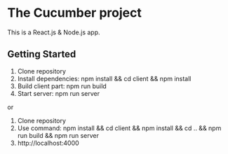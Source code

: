 # The Cucumber project

This is a React.js & Node.js app.

## Getting Started

1. Clone repository
2. Install dependencies: npm install && cd client && npm install
3. Build client part: npm run build
4. Start server: npm run server

or

1. Clone repository
2. Use command: npm install && cd client && npm install && cd .. && npm run build && npm run server
3. http://localhost:4000